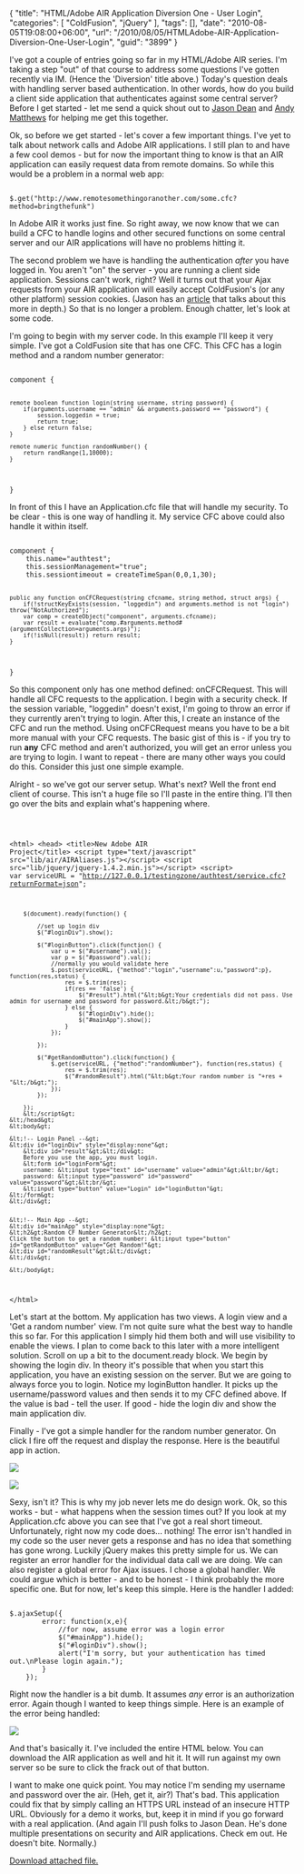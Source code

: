 {
	"title": "HTML/Adobe AIR Application Diversion One - User Login",
	"categories": [
		"ColdFusion",
		"jQuery"
	],
	"tags": [],
	"date": "2010-08-05T19:08:00+06:00",
	"url": "/2010/08/05/HTMLAdobe-AIR-Application-Diversion-One-User-Login",
	"guid": "3899"
}

I've got a couple of entries going so far in my HTML/Adobe AIR series. I'm taking a step "out" of that course to address some questions I've gotten recently via IM. (Hence the 'Diversion' title above.) Today's question deals with handling server based authentication. In other words, how do you build a client side application that authenticates against some central server? Before I get started - let me send a quick shout out to <a href="http://www.12robots.com">Jason Dean</a> and <a href="http://www.andymatthews.net/">Andy Matthews</a> for helping me get this together.
<!--more-->
<p>

Ok, so before we get started - let's cover a few important things. I've yet to talk about network calls and Adobe AIR applications. I still plan to and have a few cool demos - but for now the important thing to know is that an AIR application can easily request data from remote domains. So while this would be a problem in a normal web app:

<p>

<code>
$.get("http://www.remotesomethingoranother.com/some.cfc?method=bringthefunk")
</code>

<p>

In Adobe AIR it works just fine. So right away, we now know that we can build a CFC to handle logins and other secured functions on some central server and our AIR applications will have no problems hitting it.

<p>

The second problem we have is handling the authentication <i>after</i> you have logged in. You aren't "on" the server - you are running a client side application. Sessions can't work, right? Well it turns out that your Ajax requests from your AIR application will easily accept ColdFusion's (or any other platform) session cookies. (Jason has an <a href="http://www.12robots.com/index.cfm/2009/9/22/AIR-Tip-Cookie-Sharing">article</a> that talks about this more in depth.) So that is no longer a problem. Enough chatter, let's look at some code.

<p>

I'm going to begin with my server code. In this example I'll keep it very simple. I've got a ColdFusion site that has one CFC. This CFC has a login method and a random number generator:

<p>

<code>
component {

	remote boolean function login(string username, string password) {
		if(arguments.username == "admin" && arguments.password == "password") {
			session.loggedin = true;
			return true;
		} else return false;
	}

	remote numeric function randomNumber() {
		return randRange(1,10000);
	}
	
}
</code>

<p>

In front of this I have an Application.cfc file that will handle my security. To be clear - this is one way of handling it. My service CFC above could also handle it within itself.

<p>

<code>
component {
	this.name="authtest";
	this.sessionManagement="true";
	this.sessiontimeout = createTimeSpan(0,0,1,30);
	
	public any function onCFCRequest(string cfcname, string method, struct args) {
		if(!structKeyExists(session, "loggedin") and arguments.method is not "login") throw("NotAuthorized");
		var comp = createObject("component", arguments.cfcname);
		var result = evaluate("comp.#arguments.method#(argumentCollection=arguments.args)");
		if(!isNull(result)) return result;
	}

}
</code>

<p>

So this component only has one method defined: onCFCRequest. This will handle all CFC requests to the application. I begin with a security check. If the session variable, "loggedin" doesn't exist, I'm going to throw an error if they currently aren't trying to login. After this, I create an instance of the CFC and run the method. Using onCFCRequest means you have to be a bit more manual with your CFC requests. The basic gist of this is - if you try to run <b>any</b> CFC method and aren't authorized, you will get an error unless you are trying to login. I want to repeat - there are many other ways you could do this. Consider this just one simple example.

<p>

Alright - so we've got our server setup. What's next? Well the front end client of course. This isn't a huge file so I'll paste in the entire thing. I'll then go over the bits and explain what's happening where.

<p>

<code>

&lt;html&gt;
    &lt;head&gt;
        &lt;title&gt;New Adobe AIR Project&lt;/title&gt;
        &lt;script type="text/javascript" src="lib/air/AIRAliases.js"&gt;&lt;/script&gt;
        &lt;script src="lib/jquery/jquery-1.4.2.min.js"&gt;&lt;/script&gt;
		&lt;script&gt;
		var serviceURL = "http://127.0.0.1/testingzone/authtest/service.cfc?returnFormat=json";
		
		$(document).ready(function() {
		
			//set up login div
			$("#loginDiv").show();
			
			$("#loginButton").click(function() {
				var u = $("#username").val();
				var p = $("#password").val();
				//normally you would validate here
				$.post(serviceURL, {"method":"login","username":u,"password":p}, function(res,status) {
					res = $.trim(res);
					if(res == 'false') {
						$("#result").html("&lt;b&gt;Your credentials did not pass. Use admin for username and password for password.&lt;/b&gt;");
					} else {
						$("#loginDiv").hide();
						$("#mainApp").show();
					}
				});
				
			});
			
			$("#getRandomButton").click(function() {
				$.get(serviceURL, {"method":"randomNumber"}, function(res,status) {
					res = $.trim(res);
					$("#randomResult").html("&lt;b&gt;Your random number is "+res + "&lt;/b&gt;");
				});				
			});

		});
		&lt;/script&gt;
    &lt;/head&gt;
    &lt;body&gt;

	&lt;!-- Login Panel --&gt;	
	&lt;div id="loginDiv" style="display:none"&gt;
		&lt;div id="result"&gt;&lt;/div&gt;
		Before you use the app, you must login.
		&lt;form id="loginForm"&gt;
		username: &lt;input type="text" id="username" value="admin"&gt;&lt;br/&gt;
		password: &lt;input type="password" id="password" value="password"&gt;&lt;br/&gt;
		&lt;input type="button" value="Login" id="loginButton"&gt;
	&lt;/form&gt;
	&lt;/div&gt;
	
	
	&lt;!-- Main App --&gt;
	&lt;div id="mainApp" style="display:none"&gt;
	&lt;h2&gt;Random CF Number Generator&lt;/h2&gt;
	Click the button to get a random number: &lt;input type="button" id="getRandomButton" value="Get Random!"&gt;
	&lt;div id="randomResult"&gt;&lt;/div&gt;
	&lt;/div&gt;

    &lt;/body&gt;	
&lt;/html&gt;
</code>

<p>

Let's start at the bottom. My application has two views. A login view and a 'Get a random number' view. I'm not quite sure what the best way to handle this so far. For this application I simply hid them both and will use visibility to enable the views. I plan to come back to this later with a more intelligent solution. Scroll on up a bit to the document.ready block. We begin by showing the login div. In theory it's possible that when you start this application, you have an existing session on the server. But we are going to always force you to login. Notice my loginButton handler. It picks up the username/password values and then sends it to my CFC defined above. If the value is bad - tell the user. If good - hide the login div and show the main application div.

<p>

Finally - I've got a simple handler for the random number generator. On click I fire off the request and display the response. Here is the beautiful app in action.

<p>

<img src="https://static.raymondcamden.com/images/capture11.PNG" />

<p>


<img src="https://static.raymondcamden.com/images/cfjedi/capture21.PNG" />

<p>

Sexy, isn't it? This is why my job never lets me do design work. Ok, so this works - but - what happens when the session times out? If you look at my Application.cfc above you can see that I've got a real short timeout. Unfortunately, right now my code does... nothing! The error isn't handled in my code so the user never gets a response and has no idea that something has gone wrong. Luckily jQuery makes this pretty simple for us. We can register an error handler for the individual data call we are doing. We can also register a global error for Ajax issues. I chose a global handler. We could argue which is better - and to be honest - I think probably the more specific one. But for now, let's keep this simple. Here is the handler I added:

<p>

<code>
$.ajaxSetup({
		error: function(x,e){
			//for now, assume error was a login error
			$("#mainApp").hide();
			$("#loginDiv").show();
			alert("I'm sorry, but your authentication has timed out.\nPlease login again.");
		}
	});
</code>

<p>

Right now the handler is a bit dumb. It assumes <i>any</i> error is an authorization error. Again though I wanted to keep things simple. Here is an example of the error being handled:

<p>

<img src="https://static.raymondcamden.com/images/cfjedi/capture31.PNG" />

<p>

And that's basically it. I've included the entire HTML below. You can download the AIR application as well and hit it. It will run against my own server so be sure to click the frack out of that button. 

<p>

I want to make one quick point. You may notice I'm sending my username and password over the air. (Heh, get it, air?) That's bad. This application could fix that by simply calling an HTTPS URL instead of an insecure HTTP URL. Obviously for a demo it works, but, keep it in mind if you go forward with a real application. (And again I'll push folks to Jason Dean. He's done multiple presentations on security and AIR applications. Check em out. He doesn't bite. Normally.)<p><a href='enclosures/C%3A%5Chosts%5C2009%2Ecoldfusionjedi%2Ecom%5Cenclosures%2Fauthtest%2Eair'>Download attached file.</a></p>